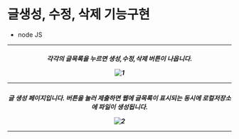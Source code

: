 # 글생성, 수정, 삭제 기능구현
- node JS

<hr>

<h5 align=center>각각의 글목록을 누르면 생성,수정,삭제 버튼이 나옵니다.

![1](https://user-images.githubusercontent.com/66048317/97101786-8635eb80-16e3-11eb-819d-f719160927c8.png)

<hr>

<h5 align=center>글 생성 페이지입니다. 버튼을 눌러 제출하면 웹에 글목록이 표시되는 동시에 로컬저장소에 파일이 생성됩니다.

![2](https://user-images.githubusercontent.com/66048317/97101788-87671880-16e3-11eb-80f9-bd136daf8df7.png)

<hr>
